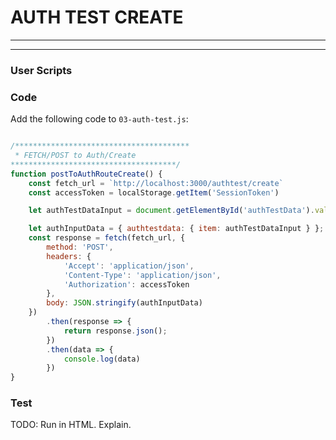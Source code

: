 # AUTH TEST CREATE
---



<hr />

### User Scripts


### Code
Add the following code to `03-auth-test.js`:

```js

/***************************************
 * FETCH/POST to Auth/Create
*************************************/
function postToAuthRouteCreate() {
	const fetch_url = `http://localhost:3000/authtest/create`
	const accessToken = localStorage.getItem('SessionToken')

	let authTestDataInput = document.getElementById('authTestData').value;

	let authInputData = { authtestdata: { item: authTestDataInput } };
	const response = fetch(fetch_url, {
		method: 'POST',
		headers: {
			'Accept': 'application/json',
			'Content-Type': 'application/json',
			'Authorization': accessToken
		},
		body: JSON.stringify(authInputData)
	})
		.then(response => {
			return response.json();
		})
		.then(data => {
			console.log(data)
		})
}
```

### Test
TODO: Run in HTML. Explain.